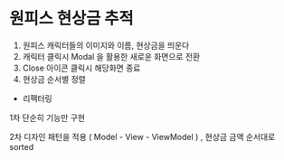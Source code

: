 #  원피스 현상금 추적

1) 원피스 캐릭터들의 이미지와 이름, 현상금을 띄운다
2)  캐릭터 클릭시 Modal 을 활용한 새로운 화면으로 전환
3) Close 아이콘 클릭시 해당화면 종료
4) 현상금 순서별 정렬

* 리팩터링

1차 단순히 기능만 구현

2차 디자인 패턴을 적용 ( Model - View - ViewModel ) , 현상금 금액 순서대로 sorted

